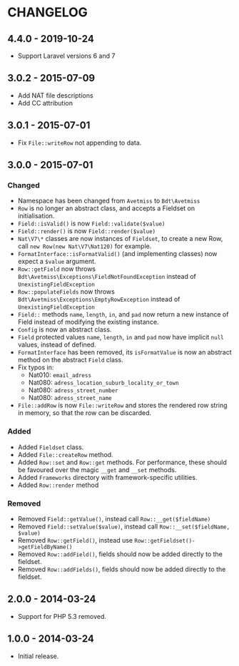 # CHANGELOG

## 4.4.0 - 2019-10-24

* Support Laravel versions 6 and 7

## 3.0.2 - 2015-07-09

* Add NAT file descriptions
* Add CC attribution

## 3.0.1 - 2015-07-01

* Fix `File::writeRow` not appending to data.

## 3.0.0 - 2015-07-01

### Changed

* Namespace has been changed from `Avetmiss` to `Bdt\Avetmiss`
* `Row` is no longer an abstract class, and accepts a Fieldset on initialisation.
* `Field::isValid()` is now `Field::validate($value)`
* `Field::render()` is now `Field::render($value)`
* `Nat\V7\*` classes are now instances of `Fieldset`, to create a new Row, call
  `new Row(new Nat\V7\Nat120)` for example.
* `FormatInterface::isFormatValid()` (and implementing classes) now expect a `$value` argument.
* `Row::getField` now throws `Bdt\Avetmiss\Exceptions\FieldNotFoundException` instead of `UnexistingFieldException`
* `Row::populateFields` now throws `Bdt\Avetmiss\Exceptions\EmptyRowException` instead of `UnexistingFieldException`
* `Field::` methods `name`, `length`, `in`, and `pad` now return a new instance of Field instead of modifying the existing instance.
* `Config` is now an abstract class.
* `Field` protected values `name`, `length`, `in` and `pad` now have implicit `null` values, instead of defined.
* `FormatInterface` has been removed, its `isFormatValue` is now an abstract method on the abstract `Field` class.
* Fix typos in:
  * Nat010: `email_adress`
  * Nat080: `adress_location_suburb_locality_or_town`
  * Nat080: `adress_street_number`
  * Nat080: `adress_street_name`
* `File::addRow` is now `File::writeRow` and stores the rendered row string in memory, so that the row can be discarded.

### Added

* Added `Fieldset` class.
* Added `File::createRow` method.
* Added `Row::set` and `Row::get` methods. For performance, these should be favoured over the magic `__get` and `__set` methods.
* Added `Frameworks` directory with framework-specific utilities.
* Added `Row::render` method

### Removed

* Removed `Field::getValue()`, instead call `Row::__get($fieldName)`
* Removed `Field::setValue($value)`, instead call `Row::__set($fieldName, $value)`
* Removed `Row::getField()`, instead use `Row::getFieldset()->getFieldByName()`
* Removed `Row::addField()`, fields should now be added directly to the fieldset.
* Removed `Row::addFields()`, fields should now be added directly to the fieldset.

## 2.0.0 - 2014-03-24

* Support for PHP 5.3 removed.

## 1.0.0 - 2014-03-24

* Initial release.